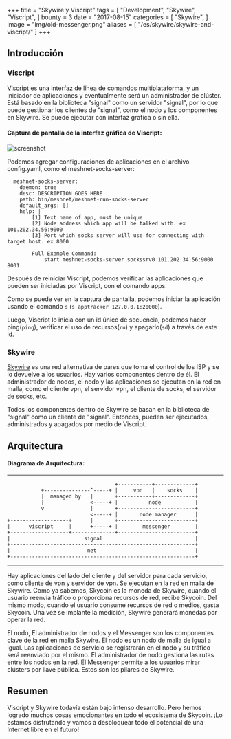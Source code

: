 +++
title = "Skywire y Viscript"
tags = [
    "Development",
    "Skywire",
    "Viscript",
]
bounty = 3
date = "2017-08-15"
categories = [
    "Skywire",
]
image = "img/old-messenger.png"
aliases = [
	"/es/skywire/skywire-and-viscript/"
]
+++
## Introducción

### Viscript

[Viscript](https://github.com/skycoin/viscript) es una interfaz de
línea de comandos multiplataforma, y un iniciador de aplicaciones
y eventualmente será un administrador de clúster. Está basado en la biblioteca
"signal" como un servidor "signal", por lo que puede gestionar
los clientes de "signal", como el nodo y los componentes en Skywire.
Se puede ejecutar con interfaz grafica o sin ella.

#### Captura de pantalla de la interfaz gráfica de Viscript:

![screenshot](/img/viscript.jpg)

Podemos agregar configuraciones de aplicaciones en el archivo config.yaml, como el meshnet-socks-server:

```
  meshnet-socks-server:
    daemon: true
    desc: DESCRIPTION GOES HERE
    path: bin/meshnet/meshnet-run-socks-server
    default_args: []
    help: |
        [1] Text name of app, must be unique
        [2] Node address which app will be talked with. ex 101.202.34.56:9000
        [3] Port which socks server will use for connecting with target host. ex 8000

        Full Example Command:
            start meshnet-socks-server sockssrv0 101.202.34.56:9000 8001
```

Después de reiniciar Viscript, podemos verificar las aplicaciones que pueden ser iniciadas por Viscript, con el comando apps.

Como se puede ver en la captura de pantalla, podemos iniciar la aplicación usando el comando `s` (`s apptracker 127.0.0.1:20000`).

Luego, Viscript lo inicia con un id único de secuencia,
podemos hacer ping(`ping`), verificar el uso de recursos(`ru`)
y apagarlo(`sd`) a través de este id.

### Skywire

[Skywire](https://github.com/skycoin/skywire) es una red
alternativa de pares que toma el control de los ISP y se
lo devuelve a los usuarios. Hay varios componentes dentro
de él. El administrador de nodos, el nodo y las aplicaciones
se ejecutan en la red en malla, como el cliente vpn, el
servidor vpn, el cliente de socks, el servidor de socks, etc.

Todos los componentes dentro de Skywire se basan en la
biblioteca de "signal" como un cliente de "signal". Entonces,
pueden ser ejecutados, administrados y apagados por medio de Viscript.

## Arquitectura

#### Diagrama de Arquitectura:

------

```
                                   +-----------+-------------+
           +---------------^-----+ |     vpn   |    socks    |
           |  managed by   |       +-----------+-------------+
           |               <-----+ |          node           |
           v               |       +-------------------------+
                           <-----+ |       node manager      |
+-------------------+      |       +-------------------------+
|      viscript     |      +-----+ |        messenger        |
+-------------------+--------------+-------------------------+
|                        signal                              |
+------------------------------------------------------------+
|                         net                                |
+------------------------------------------------------------+
```

------

Hay aplicaciones del lado del cliente y del servidor para cada servicio, como cliente de vpn y servidor de vpn. Se ejecutan en la red en malla de Skywire. Como ya sabemos, Skycoin es la moneda de Skywire, cuando el usuario reenvía tráfico o proporciona recursos de red, recibe Skycoin. Del mismo modo, cuando el usuario consume recursos de red o medios, gasta Skycoin. Una vez se implante la medición, Skywire generará monedas por operar la red.

El nodo, El administrador de nodos y el Messenger son los componentes clave de la red en malla Skywire. El nodo es un nodo de malla de igual a igual. Las aplicaciones de servicio se registrarán en el nodo y su tráfico será reenviado por el mismo. El administrador de nodo gestiona las rutas entre los nodos en la red. El Messenger permite a los usuarios mirar clústers por llave pública. Estos son los pilares de Skywire.

## Resumen

Viscript y Skywire todavía están bajo intenso desarrollo. Pero hemos logrado muchos cosas emocionantes en todo el ecosistema de Skycoin. ¡Lo estamos disfrutando y vamos a desbloquear todo el potencial de una Internet libre en el futuro!
